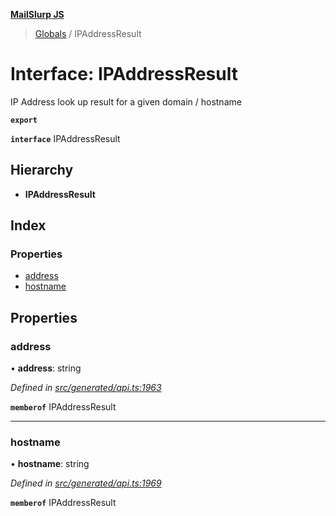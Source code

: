 **[MailSlurp JS](../README.md)**

> [Globals](../README.md) / IPAddressResult

# Interface: IPAddressResult

IP Address look up result for a given domain / hostname

**`export`** 

**`interface`** IPAddressResult

## Hierarchy

* **IPAddressResult**

## Index

### Properties

* [address](ipaddressresult.md#address)
* [hostname](ipaddressresult.md#hostname)

## Properties

### address

•  **address**: string

*Defined in [src/generated/api.ts:1963](https://github.com/mailslurp/mailslurp-client/blob/fb74c9f/src/generated/api.ts#L1963)*

**`memberof`** IPAddressResult

___

### hostname

•  **hostname**: string

*Defined in [src/generated/api.ts:1969](https://github.com/mailslurp/mailslurp-client/blob/fb74c9f/src/generated/api.ts#L1969)*

**`memberof`** IPAddressResult
